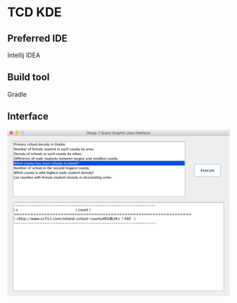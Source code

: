 # TCD KDE

## Preferred IDE
Intellij IDEA

## Build tool
Gradle 

## Interface

![image](https://github.com/PointerFLY/warehouse/blob/master/pics/TCD-KDE.jpg)

